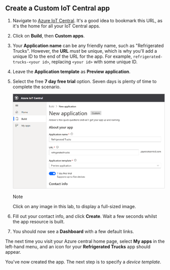 ## Create a Custom IoT Central app

1. Navigate to [Azure IoT Central](https://apps.azureiotcentral.com/?azure-portal=true). It's a good idea to bookmark this URL, as it's the home for all your IoT Central apps.

1. Click on **Build**, then **Custom apps**.

1. Your **Application name** can be any friendly name, such as "Refrigerated Trucks". However, the **URL** _must_ be unique, which is why you'll add a unique ID to the end of the URL for the app. For example, `refrigerated-trucks-<your id>`, replacing `<your id>` with some unique ID.

1. Leave the **Application template** as **Preview application**.

1. Select the free **7 day free trial** option. Seven days is plenty of time to complete the scenario.

    ![Screenshot showing how to create a new IoT Central app, using the IoT Central portal](../../Linked_Image_files/M99-L20/refrigerated-trucks-my-apps.png)

    > [!NOTE]
    > Click on any image in this lab, to display a full-sized image.

1. Fill out your contact info, and click **Create**. Wait a few seconds whilst the app resource is built.

1. You should now see a **Dashboard** with a few default links.

The next time you visit your Azure central home page, select **My apps** in the left-hand menu, and an icon for your  **Refrigerated Trucks** app should appear.

You've now created the app. The next step is to specify a _device template_.
